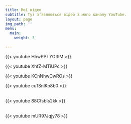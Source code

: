 ```yaml
---
title: Мої відео
subtitle: Тут з’являються відео з мого каналу YouTube.
layout: page
img_path: ''
menu:
  main:
    weight: 3

---
```

{{< youtube HhwPPTYO3IM >}}
<br>

{{< youtube XhfZ-MTiUPc >}}
<br>

{{< youtube KCnNhwCwROs >}}
<br>

{{< youtube cu1SnlKo8b0 >}}  
<br>

{{< youtube 88CfsbIs2kk >}}   
<br>

{{< youtube mUR97Jqjy78 >}} 